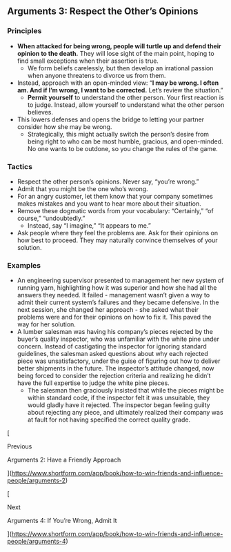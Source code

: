 ## Arguments 3: Respect the Other’s Opinions

### Principles

- **When attacked for being wrong, people will turtle up and defend their opinion to the death.** They will lose sight of the main point, hoping to find small exceptions when their assertion is true.
    - We form beliefs carelessly, but then develop an irrational passion when anyone threatens to divorce us from them.
- Instead, approach with an open-minded view: “**I may be wrong. I often am. And if I’m wrong, I want to be corrected.** Let’s review the situation.”
    - **Permit yourself** to understand the other person. Your first reaction is to judge. Instead, allow yourself to understand what the other person believes.
- This lowers defenses and opens the bridge to letting your partner consider how she may be wrong.
    - Strategically, this might actually switch the person’s desire from being right to who can be most humble, gracious, and open-minded. No one wants to be outdone, so you change the rules of the game.

### Tactics

- Respect the other person’s opinions. Never say, “you’re wrong.”
- Admit that you might be the one who’s wrong.
- For an angry customer, let them know that your company sometimes makes mistakes and you want to hear more about their situation.
- Remove these dogmatic words from your vocabulary: “Certainly,” “of course,” “undoubtedly.”
    - Instead, say “I imagine,” “It appears to me.”
- Ask people where they feel the problems are. Ask for their opinions on how best to proceed. They may naturally convince themselves of your solution.

### Examples

- An engineering supervisor presented to management her new system of running yarn, highlighting how it was superior and how she had all the answers they needed. It failed - management wasn’t given a way to admit their current system’s failures and they became defensive. In the next session, she changed her approach - she asked what their problems were and for their opinions on how to fix it. This paved the way for her solution.
- A lumber salesman was having his company’s pieces rejected by the buyer’s quality inspector, who was unfamiliar with the white pine under concern. Instead of castigating the inspector for ignoring standard guidelines, the salesman asked questions about why each rejected piece was unsatisfactory, under the guise of figuring out how to deliver better shipments in the future. The inspector’s attitude changed, now being forced to consider the rejection criteria and realizing he didn’t have the full expertise to judge the white pine pieces.
    - The salesman then graciously insisted that while the pieces might be within standard code, if the inspector felt it was unsuitable, they would gladly have it rejected. The inspector began feeling guilty about rejecting any piece, and ultimately realized their company was at fault for not having specified the correct quality grade.

[

Previous

Arguments 2: Have a Friendly Approach

](https://www.shortform.com/app/book/how-to-win-friends-and-influence-people/arguments-2)

[

Next

Arguments 4: If You’re Wrong, Admit It

](https://www.shortform.com/app/book/how-to-win-friends-and-influence-people/arguments-4)